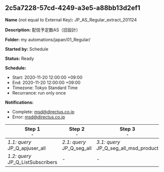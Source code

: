 ## 2c5a7228-57cd-4249-a3e5-a88bb13d2ef1

**Name** (not equal to External Key)**:** JP_AS_Regular_extract_201124

**Description:** 配信予定数AS（旧設計）

**Folder:** my automations/japan/01_Regular/

**Started by:** Schedule

**Status:** Ready

**Schedule:**

* Start: 2020-11-20 12:00:00 +09:00
* End: 2020-11-20 12:00:00 +09:00
* Timezone: Tokyo Standard Time
* Recurrance: run only once

**Notifications:**

* Complete: msd@directus.co.jp
* Error: msd@directus.co.jp

| Step 1<br>_<small>-</small>_ | Step 2<br>_<small>-</small>_ | Step 3<br>_<small>-</small>_ | Step 4<br>_<small>-</small>_ | Step 5<br>_<small>-</small>_ | Step 6<br>_<small>-</small>_ |
| --- | --- | --- | --- | --- | --- |
| _1.1: query_<br>JP_Q_apjuser_all | _2.1: query_<br>JP_Q_seg_all | _3.1: query_<br>JP_Q_seg_all_msd_product | _4.1: query_<br>JP_Q_msd_product_targets | _5.1: query_<br>JP_Q_msd_product_target_validation | _6.1: query_<br>JP_Q_seg_all_list |
| _1.2: query_<br>JP_Q_ListSubscribers | - | - | - | - | - |
